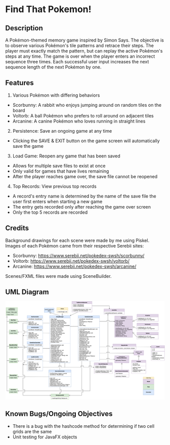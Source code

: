 # Find That Pokemon!
## Description
A Pokémon-themed memory game inspired by Simon Says. The objective is to observe various Pokémon's tile patterns and retrace their steps. The player must exactly match the pattern, but can replay the active Pokémon's steps at any time. The game is over when the player enters an incorrect sequence three times. Each successful user input increases the next sequence length of the next Pokémon by one.  
## Features
1. Various Pokémon with differing behaviors
- Scorbunny: A rabbit who enjoys jumping around on random tiles on the board
- Voltorb: A ball Pokémon who prefers to roll around on adjacent tiles
- Arcanine: A canine Pokémon who loves running in straight lines
2. Persistence: Save an ongoing game at any time
- Clicking the SAVE & EXIT button on the game screen will automatically save the game
3. Load Game: Reopen any game that has been saved
- Allows for multiple save files to exist at once
- Only valid for games that have lives remaining
- After the player reaches game over, the save file cannot be reopened
4. Top Records: View previous top records
- A record's entry name is determined by the name of the save file the user first enters when starting a new game
- The entry gets recorded only after reaching the game over screen
- Only the top 5 records are recorded
## Credits
Background drawings for each scene were made by me using Piskel. Images of each Pokémon came from their respective Serebii sites:
- Scorbunny: https://www.serebii.net/pokedex-swsh/scorbunny/
- Voltorb: https://www.serebii.net/pokedex-swsh/voltorb/
- Arcanine: https://www.serebii.net/pokedex-swsh/arcanine/

Scenes/FXML files were made using SceneBuilder.
## UML Diagram
![UML_Diagram.png](UML_Diagram.png)

## Known Bugs/Ongoing Objectives
- There is a bug with the hashcode method for determining if two cell grids are the same
- Unit testing for JavaFX objects

